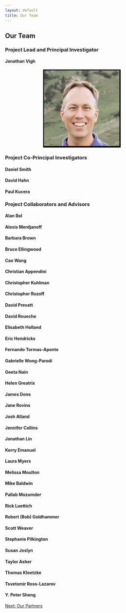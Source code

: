 ```yaml
---
layout: default
title: Our Team
---
```


## Our Team


### Project Lead and Principal Investigator

#### Jonathan Vigh

<img src="../../images/people/Jonathan_Vigh_head_shot_foothills_2019.PNG" alt="Head shot of Jonathan Vigh with backdrop of the Flatirons" style="display: block; margin: auto; max-height: 300px;">


### Project Co-Principal Investigators

#### Daniel Smith

#### David Hahn

#### Paul Kucera


### Project Collaborators and Advisors

#### Alan Bol

#### Alexis Merdjanoff

#### Barbara Brown

#### Bruce Ellingwood

#### Cao Wang

#### Christian Appendini

#### Christopher Kuhlman

#### Christopher Rozoff

#### David Prevatt

#### David Roueche

#### Elisabeth Holland

#### Eric Hendricks

#### Fernando Tormas-Aponte

#### Gabrielle Wong-Parodi

#### Geeta Nain

#### Helen Greatrix

#### James Done

#### Jane Rovins

#### Josh Alland

#### Jennifer Collins

#### Jonathan Lin

#### Kerry Emanuel

#### Laura Myers

#### Melissa Moulton

#### Mike Baldwin

#### Pallab Mozumder

#### Rick Luettich

#### Robert (Bob) Goldhammer

#### Scott Weaver

#### Stephanie Pilkington

#### Susan Joslyn

#### Taylor Asher

#### Thomas Kloetzke

#### Tsvetomir Ross-Lazarov

#### Y. Peter Sheng



[Next: Our Partners](partners.html)


